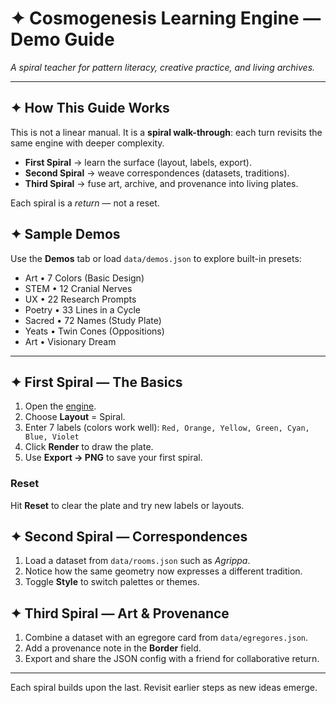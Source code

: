 # ✦ Cosmogenesis Learning Engine — Demo Guide

_A spiral teacher for pattern literacy, creative practice, and living archives._

---

## ✦ How This Guide Works

This is not a linear manual. It is a **spiral walk-through**: each turn revisits the same engine with deeper complexity.

- **First Spiral** → learn the surface (layout, labels, export).
- **Second Spiral** → weave correspondences (datasets, traditions).
- **Third Spiral** → fuse art, archive, and provenance into living plates.

Each spiral is a _return_ — not a reset.

## ✦ Sample Demos

Use the **Demos** tab or load `data/demos.json` to explore built-in presets:

- Art • 7 Colors (Basic Design)
- STEM • 12 Cranial Nerves
- UX • 22 Research Prompts
- Poetry • 33 Lines in a Cycle
- Sacred • 72 Names (Study Plate)
- Yeats • Twin Cones (Oppositions)
- Art • Visionary Dream

---

## ✦ First Spiral — The Basics

1. Open the [engine](../index.html).
2. Choose **Layout** = Spiral.
3. Enter 7 labels (colors work well):
   `Red, Orange, Yellow, Green, Cyan, Blue, Violet`
4. Click **Render** to draw the plate.
5. Use **Export → PNG** to save your first spiral.

### Reset

Hit **Reset** to clear the plate and try new labels or layouts.

## ✦ Second Spiral — Correspondences

1. Load a dataset from `data/rooms.json` such as _Agrippa_.
2. Notice how the same geometry now expresses a different tradition.
3. Toggle **Style** to switch palettes or themes.

## ✦ Third Spiral — Art & Provenance

1. Combine a dataset with an egregore card from `data/egregores.json`.
2. Add a provenance note in the **Border** field.
3. Export and share the JSON config with a friend for collaborative return.

---

Each spiral builds upon the last. Revisit earlier steps as new ideas emerge.
